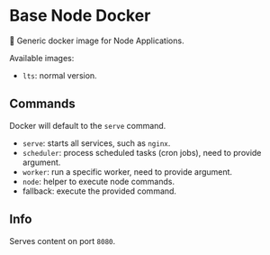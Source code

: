 # Base Node Docker

🐳 Generic docker image for Node Applications.

Available images:
- `lts`: normal version.

## Commands

Docker will default to the `serve` command.

- `serve`: starts all services, such as `nginx`.
- `scheduler`: process scheduled tasks (cron jobs), need to provide argument.
- `worker`: run a specific worker, need to provide argument.
- `node`: helper to execute node commands.
- fallback: execute the provided command.

## Info

Serves content on port `8080`.

